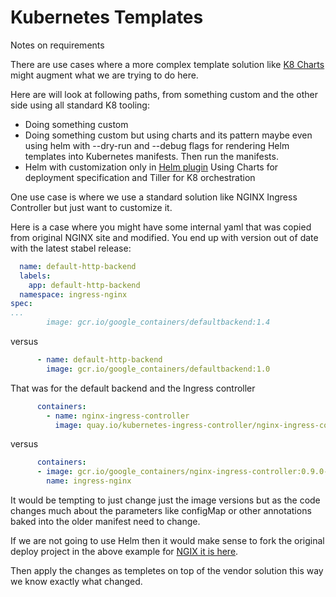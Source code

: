 # Kubernetes Templates

Notes on requirements

There are use cases where a more complex template solution like 
[K8 Charts](https://github.com/kubernetes/helm/blob/master/docs/charts.md)
might augment what we are trying to do here.

Here are will look at following paths, from something custom and the other side using all
standard K8 tooling:
   - Doing something custom
   - Doing something custom but using charts and its pattern maybe
   even using helm with --dry-run and --debug flags for rendering Helm templates 
   into Kubernetes manifests. Then run the manifests.
   - Helm with customization only in 
     [Helm plugin](https://github.com/kubernetes/helm/blob/master/docs/plugins.md) 
     Using Charts for deployment specification and Tiller for K8 orchestration

One use case is where we use a standard
solution like NGINX Ingress Controller but just want to customize it.

Here is a case where you might have some internal yaml that was copied from
original NGINX site and modified. You end up with version out of date with
the latest stabel release:

```yaml
  name: default-http-backend
  labels:
    app: default-http-backend
  namespace: ingress-nginx
spec:
...
        image: gcr.io/google_containers/defaultbackend:1.4
```      
versus
```yaml
      - name: default-http-backend
        image: gcr.io/google_containers/defaultbackend:1.0
```
That was for the default backend and the Ingress controller
```yaml
      containers:
        - name: nginx-ingress-controller
          image: quay.io/kubernetes-ingress-controller/nginx-ingress-controller:0.10.2
```
versus
```yaml
      containers:
      - image: gcr.io/google_containers/nginx-ingress-controller:0.9.0-beta.14
        name: ingress-nginx
```
It would be tempting to just change just the image versions but as the
code changes much about the parameters like configMap or other
annotations baked into the older manifest need to change.

If we are not going to use Helm then it would make sense to fork the
original deploy project in the above example for 
[NGIX it is here](https://github.com/kubernetes/ingress-nginx/tree/master/deploy).

Then apply the changes as templetes on top of the vendor solution
this way we know exactly what changed.
